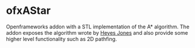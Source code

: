 # ofxAStar #

Openframeworks addon with a STL implementation of the A* algorithm.
The addon exposes the algorithm wrote by [Heyes Jones](http://www.heyes-jones.com/astar.html) and also provide some higher level functionality such as 2D pathfing.